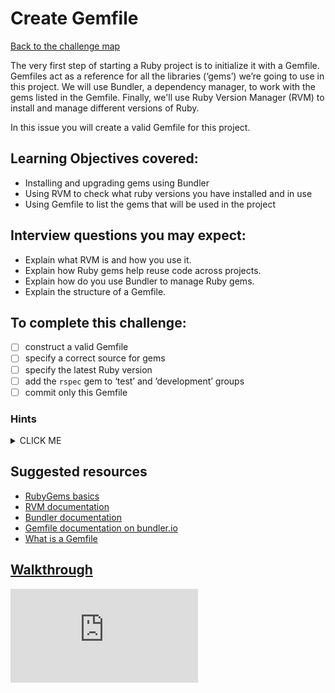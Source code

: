 # Create Gemfile

[Back to the challenge map](README.md)

The very first step of starting a Ruby project is to initialize it with a Gemfile. Gemfiles act as a reference for all the libraries (‘gems’) we’re going to use in this project. We will use Bundler, a dependency manager, to work with the gems listed in the Gemfile. Finally, we'll use Ruby Version Manager (RVM) to install and manage different versions of Ruby.

In this issue you will create a valid Gemfile for this project.

## Learning Objectives covered:
- Installing and upgrading gems using Bundler
- Using RVM to check what ruby versions you have installed and in use
- Using Gemfile to list the gems that will be used in the project

## Interview questions you may expect:
- Explain what RVM is and how you use it.
- Explain how Ruby gems help reuse code across projects.
- Explain how do you use Bundler to manage Ruby gems.
- Explain the structure of a Gemfile.

## To complete this challenge:
- [ ] construct a valid Gemfile
- [ ] specify a correct source for gems
- [ ] specify the latest Ruby version
- [ ] add the `rspec` gem to ‘test’ and ’development’ groups
- [ ] commit only this Gemfile

### Hints
<details><summary>CLICK ME</summary>
  <ul>
    <li>We use a Gemfile to manage the various gems our Ruby projects depend upon.  We can set one up from the terminal - check the linked documents below for information on how to do so</li>
    <li>Once we have a Gemfile, we can use it to specify various requirements of our project.  Take a look at the final link below for more.  The most important thing for us to do right now is to list the gems we expect to use.  As far as we know at this point, the only gem we'll be depending on is RSpec.  We'll want to add RSpec, using the Gemfile's group block syntax to specify the environments where we want RSpec to be available.</li>
    <li>Once the contents of our Gem file is complete, we can run `bundle` from the terminal. We can verify that this has been successful by checking that we now have a file called `Gemfile.lock` within out project.</li>
  </ul>
</details>

## Suggested resources
- [RubyGems basics](http://guides.rubygems.org/rubygems-basics)
- [RVM documentation](http://www.rvm.io)
- [Bundler documentation](http://www.bundler.io)
- [Gemfile documentation on bundler.io](http://bundler.io/gemfile.html)
- [What is a Gemfile](http://tosbourn.com/what-is-the-gemfile/)

## [Walkthrough](walkthroughs/01_create_gemfile.md)


![Tracking pixel](https://githubanalytics.herokuapp.com/course/oystercard/01_create_gemfile.md)
